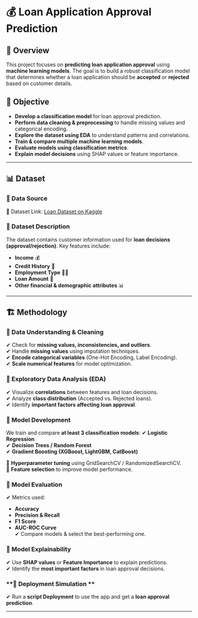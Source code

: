 # 💰 Loan Application Approval Prediction

## 📌 Overview
This project focuses on **predicting loan application approval** using **machine learning models**. The goal is to build a robust classification model that determines whether a loan application should be **accepted** or **rejected** based on customer details.

## 🎯 Objective
- **Develop a classification model** for loan approval prediction.
- **Perform data cleaning & preprocessing** to handle missing values and categorical encoding.
- **Explore the dataset using EDA** to understand patterns and correlations.
- **Train & compare multiple machine learning models**.
- **Evaluate models using classification metrics**.
- **Explain model decisions** using SHAP values or feature importance.

---

## 📊 Dataset
### **📌 Data Source**
📂 Dataset Link: [Loan Dataset on Kaggle](https://www.kaggle.com/datasets/abhishek14398/loan-dataset/data)

### **📌 Dataset Description**
The dataset contains customer information used for **loan decisions (approval/rejection)**. Key features include:
- **Income** 💰
- **Credit History** 🏦
- **Employment Type** 👨‍💼
- **Loan Amount** 📄
- **Other financial & demographic attributes** 📊

---

## 🏗️ Methodology
### **📌 Data Understanding & Cleaning**
✔ Check for **missing values, inconsistencies, and outliers**.  
✔ Handle **missing values** using imputation techniques.  
✔ **Encode categorical variables** (One-Hot Encoding, Label Encoding).  
✔ **Scale numerical features** for model optimization.  

### **📌 Exploratory Data Analysis (EDA)**
✔ Visualize **correlations** between features and loan decisions.  
✔ Analyze **class distribution** (Accepted vs. Rejected loans).  
✔ Identify **important factors affecting loan approval**.  

### **📌 Model Development**
We train and compare **at least 3 classification models**:
✔ **Logistic Regression**  
✔ **Decision Trees / Random Forest**  
✔ **Gradient Boosting (XGBoost, LightGBM, CatBoost)**  

🔹 **Hyperparameter tuning** using GridSearchCV / RandomizedSearchCV.  
🔹 **Feature selection** to improve model performance.  

### **📌 Model Evaluation**
✔ Metrics used:
   - **Accuracy**
   - **Precision & Recall**
   - **F1 Score**
   - **AUC-ROC Curve**  
✔ Compare models & select the best-performing one.  

### **📌 Model Explainability**
✔ Use **SHAP values** or **Feature Importance** to explain predictions.  
✔ Identify the **most important factors** in loan approval decisions.  

### **📌 Deployment Simulation **
✔ Run a **script Deployment** to use the app and get a **loan approval prediction**.  

---
